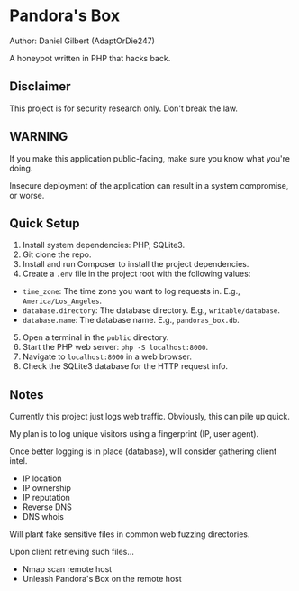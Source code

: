 # Pandora's Box

Author: Daniel Gilbert (AdaptOrDie247)

A honeypot written in PHP that hacks back.

## Disclaimer

This project is for security research only. Don't break the law.

## WARNING

If you make this application public-facing, make sure you know what you're doing.

Insecure deployment of the application can result in a system compromise, or worse.

## Quick Setup

1. Install system dependencies: PHP, SQLite3.
2. Git clone the repo.
3. Install and run Composer to install the project dependencies.
4. Create a `.env` file in the project root with the following values:
- `time_zone`: The time zone you want to log requests in. E.g., `America/Los_Angeles`.
- `database.directory`: The database directory. E.g., `writable/database`.
- `database.name`: The database name. E.g., `pandoras_box.db`.
5. Open a terminal in the `public` directory.
6. Start the PHP web server: `php -S localhost:8000`.
7. Navigate to `localhost:8000` in a web browser.
8. Check the SQLite3 database for the HTTP request info.

## Notes

Currently this project just logs web traffic. Obviously, this can pile up quick.

My plan is to log unique visitors using a fingerprint (IP, user agent).

Once better logging is in place (database), will consider gathering client intel.
- IP location
- IP ownership
- IP reputation
- Reverse DNS
- DNS whois

Will plant fake sensitive files in common web fuzzing directories.

Upon client retrieving such files...
- Nmap scan remote host
- Unleash Pandora's Box on the remote host
